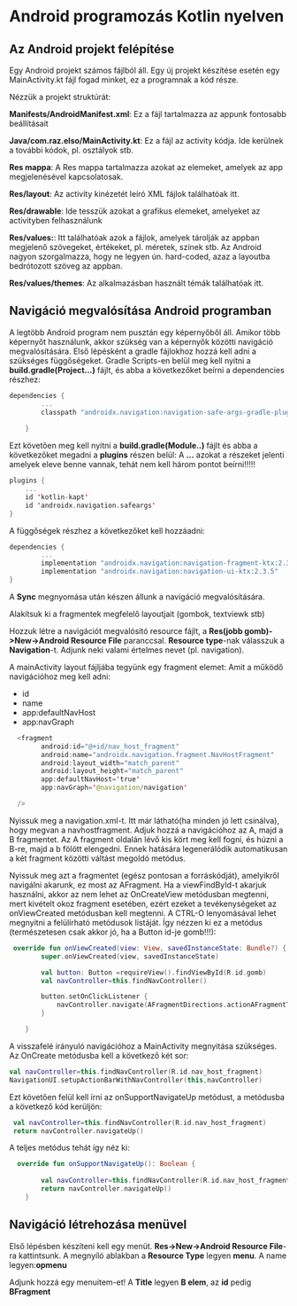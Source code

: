 # Android programozás Kotlin nyelven

## Az Android projekt felépítése

Egy Android projekt számos fájlból áll. Egy új projekt készítése esetén egy MainActivity.kt fájl fogad minket, ez a programnak a kód része.

Nézzük a projekt struktúrát:

**Manifests/AndroidManifest.xml**: Ez a fájl tartalmazza az appunk fontosabb beállításait

**Java/com.raz.elso/MainActivity.kt**: Ez a fájl az activity kódja. Ide kerülnek a további kódok, pl. osztályok stb.

**Res mappa**: A Res mappa tartalmazza azokat az elemeket, amelyek az app megjelenésével kapcsolatosak.

**Res/layout**: Az activity kinézetét leíró XML fájlok találhatóak itt.

**Res/drawable**: Ide tesszük azokat a grafikus elemeket, amelyeket az activityben felhasználunk

**Res/values:**: Itt találhatóak azok a fájlok, amelyek tárolják az appban megjelenő szövegeket, értékeket, pl. méretek, színek stb. Az Android nagyon szorgalmazza, hogy ne legyen ún. hard-coded, azaz a layoutba bedrótozott szöveg az appban.

**Res/values/themes**: Az alkalmazásban használt témák találhatóak itt.

## Navigáció megvalósítása Android programban

A legtöbb Android program nem pusztán egy képernyőből áll. Amikor több képernyőt használunk, akkor szükség van a képernyők közötti navigáció megvalósítására. 
Első lépésként a gradle fájlokhoz hozzá kell adni a szükséges függőségeket.
Gradle Scripts-en belül meg kell nyitni a **build.gradle(Project...)** fájlt, és abba a következőket beírni a dependencies részhez:
```Kotlin
dependencies {
        ...
        classpath "androidx.navigation:navigation-safe-args-gradle-plugin:2.3.5"
        
    }
```
Ezt követően meg kell nyitni a **build.gradle(Module..)** fájlt és abba a következőket megadni a **plugins** részen belül:
A **...** azokat a részeket jelenti amelyek eleve benne vannak, tehát nem kell három pontot beírni!!!!!

```Kotlin
plugins {
    ...
    id 'kotlin-kapt'
    id 'androidx.navigation.safeargs' 
}
```

A függőségek részhez a következőket kell hozzáadni:

```Kotlin
dependencies {
        ...
        implementation "androidx.navigation:navigation-fragment-ktx:2.3.5"
        implementation "androidx.navigation:navigation-ui-ktx:2.3.5" 
}
```
A **Sync** megnyomása után készen állunk a navigáció megvalósítására.

Alakítsuk ki a fragmentek megfelelő layoutjait (gombok, textviewk stb)

Hozzuk létre a navigációt megvalósító resource fájlt, a **Res(jobb gomb)->New->Android Resource File** paranccsal.
**Resource type**-nak válasszuk a **Navigation**-t. Adjunk neki valami értelmes nevet (pl. navigation).

A mainActivity layout fájljába tegyünk egy fragment elemet:
Amit a működő navigációhoz meg kell adni:
 - id
 - name
 - app:defaultNavHost
 - app:navGraph

```Kotlin
  <fragment
        android:id="@+id/nav_host_fragment"
        android:name="androidx.navigation.fragment.NavHostFragment"
        android:layout_width="match_parent"
        android:layout_height="match_parent"
        app:defaultNavHost='true'
        app:navGraph='@navigation/navigation'

  />
```
Nyissuk meg a navigation.xml-t. Itt már látható(ha minden jó lett csinálva), hogy megvan a navhostfragment.
Adjuk hozzá a navigációhoz az A, majd a B fragmentet. Az A fragment oldalán lévő kis kört meg kell fogni, és húzni a B-re, majd a b fölött elengedni. Ennek hatására legenerálódik automatikusan a két fragment közötti váltást megoldó metódus.

Nyissuk meg azt a fragmentet (egész pontosan a forráskódját), amelyikről navigálni akarunk, ez most az AFragment.
Ha a viewFindById-t akarjuk használni, akkor az nem lehet az OnCreateView metódusban megtenni, mert kivételt okoz fragment esetében, ezért ezeket a tevékenységeket az onViewCreated metódusban kell megtenni.
A CTRL-O lenyomásával lehet megnyitni a felülírható metódusok listáját.
Így nézzen ki ez a metódus (természetesen csak akkor jó, ha a Button id-je gomb!!!):
```Kotlin
 override fun onViewCreated(view: View, savedInstanceState: Bundle?) {
        super.onViewCreated(view, savedInstanceState)

        val button: Button =requireView().findViewById(R.id.gomb)
        val navController=this.findNavController()

        button.setOnClickListener {
            navController.navigate(AFragmentDirections.actionAFragmentToBFragment())
        }

    }
```

A visszafelé irányuló navigációhoz a MainActivity megnyitása szükséges.
Az OnCreate metódusba kell a következő két sor:
```Kotlin
val navController=this.findNavController(R.id.nav_host_fragment)
NavigationUI.setupActionBarWithNavController(this,navController)
```
Ezt követően felül kell írni az onSupportNavigateUp metódust, a metódusba a következő kód kerüljön:
```Kotlin
 val navController=this.findNavController(R.id.nav_host_fragment)
 return navController.navigateUp() 
```
A teljes metódus tehát így néz ki:
```Kotlin
  override fun onSupportNavigateUp(): Boolean {
        
        val navController=this.findNavController(R.id.nav_host_fragment)
        return navController.navigateUp()
    } 
```

## Navigáció létrehozása menüvel

Első lépésben készíteni kell egy menüt. 
**Res->New->Android Resource File**-ra kattintsunk. A megnyíló ablakban a **Resource Type** legyen **menu**.
A name legyen:**opmenu**

Adjunk hozzá egy menuitem-et! A **Title** legyen **B elem**, az **id** pedig **BFragment**


